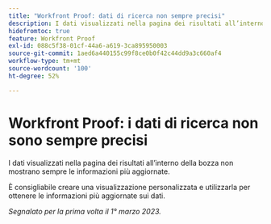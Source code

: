 ```yaml
---
title: "Workfront Proof: dati di ricerca non sempre precisi"
description: I dati visualizzati nella pagina dei risultati all’interno della bozza non sempre mostrano le informazioni più aggiornate. È consigliabile creare una vista personalizzata e utilizzarla per ottenere le informazioni più aggiornate sui dati.
hidefromtoc: true
feature: Workfront Proof
exl-id: 088c5f38-01cf-44a6-a619-3ca895950003
source-git-commit: 1aed6a440155c99f8ce0b0f42c44dd9a3c660af4
workflow-type: tm+mt
source-wordcount: '100'
ht-degree: 52%

---
```


# Workfront Proof: i dati di ricerca non sono sempre precisi

I dati visualizzati nella pagina dei risultati all’interno della bozza non mostrano sempre le informazioni più aggiornate.

È consigliabile creare una visualizzazione personalizzata e utilizzarla per ottenere le informazioni più aggiornate sui dati.

_Segnalato per la prima volta il 1° marzo 2023._
